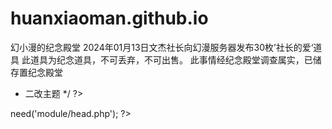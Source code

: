 # huanxiaoman.github.io
幻小漫的纪念殿堂
2024年01月13日文杰社长向幻漫服务器发布30枚’社长的爱‘道具
此道具为纪念道具，不可丢弃，不可出售。
此事情经纪念殿堂调查属实，已储存置纪念殿堂

 * 二改主题
 */
?>

<!DOCTYPE html>
<html lang="zh-CN">

<head>
	<?php $this->need('module/head.php'); ?>
	<link rel="stylesheet" href="//cdn.staticfile.org/Swiper/5.4.5/css/swiper.min.css" />
	<script src="//cdn.staticfile.org/Swiper/5.4.5/js/swiper.min.js"></script>
	<script src="https://fastly.jsdelivr.net/npm/wowjs@1.1.3/dist/wow.min.js"></script>
	<link rel="stylesheet" href="<?= joe\theme_url('assets/css/joe.index.css'); ?>">
	<script src="<?= joe\theme_url('assets/js/joe.index.js'); ?>"></script>
